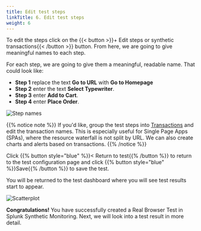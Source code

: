 ```yaml
---
title: Edit test steps
linkTitle: 6. Edit test steps
weight: 6
---
```


To edit the steps click on the {{< button >}}+ Edit steps or synthetic transactions{{< /button >}} button. From here, we are going to give meaningful names to each step.

For each step, we are going to give them a meaningful, readable name. That could look like:

- **Step 1** replace the text **Go to URL** with **Go to Homepage**
- **Step 2** enter the text **Select Typewriter**.
- **Step 3** enter **Add to Cart**.
- **Step 4** enter **Place Order**.

![Step names](../../images/edit-test-steps.png)

{{% notice note %}}
If you'd like, group the test steps into [Transactions](https://docs.splunk.com/observability/en/synthetics/browser-test/set-up-transactional-browser-test.html#add-transactions) and edit the transaction names. This is especially useful for Single Page Apps (SPAs), where the resource waterfall is not split by URL. We can also create charts and alerts based on transactions.
{{% /notice %}}

Click {{% button style="blue" %}}< Return to test{{% /button %}} to return to the test configuration page and click {{% button style="blue" %}}Save{{% /button %}} to save the test.

You will be returned to the test dashboard where you will see test results start to appear.

![Scatterplot](../../images/scatterplot.png)

**Congratulations!** You have successfully created a Real Browser Test in Splunk Synthetic Monitoring. Next, we will look into a test result in more detail.
